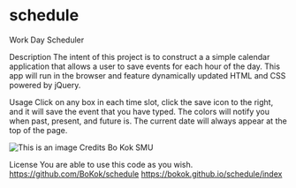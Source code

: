 # schedule
Work Day Scheduler

Description
The intent of this project is to construct a a simple calendar application that allows a user to save events for each hour of the day. This app will run in the browser and feature dynamically updated HTML and CSS powered by jQuery.



Usage
Click on any box in each time slot, click the save icon to the right, and it will save the event that you have typed.
The colors will notify you when past, present, and future is. The current date will always appear at the top of the page.


![This is an image](https://github.com/BoKok/schedule/heading.PNG)
Credits
Bo Kok
SMU

License
You are able to use this code as you wish.
https://github.com/BoKok/schedule
https://bokok.github.io/schedule/index